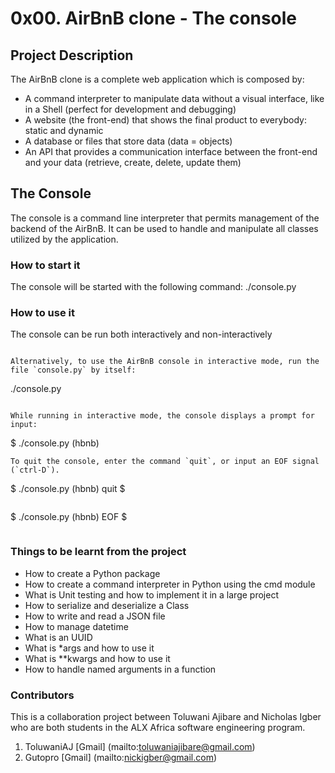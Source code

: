 # 0x00. AirBnB clone - The console
## Project Description
The AirBnB clone is a complete web application which is composed by:
- A command interpreter to manipulate data without a visual interface, like in a Shell (perfect for development and debugging)
- A website (the front-end) that shows the final product to everybody: static and dynamic
- A database or files that store data (data = objects)
- An API that provides a communication interface between the front-end and your data (retrieve, create, delete, update them)
## The Console
The console is a command line interpreter that permits management of the backend of the AirBnB.
It can be used to handle and manipulate all classes utilized by the application.
### How to start it 
The console will be started with the following command: ./console.py
### How to use it
The console can be run both interactively and non-interactively
```

Alternatively, to use the AirBnB console in interactive mode, run the 
file `console.py` by itself:

```
 ./console.py
```

While running in interactive mode, the console displays a prompt for input:

```
$ ./console.py
(hbnb) 
```
To quit the console, enter the command `quit`, or input an EOF signal 
(`ctrl-D`).

```
$ ./console.py
(hbnb) quit
$
```

```
$ ./console.py
(hbnb) EOF
$
```
```
### Things to be learnt from the project
- How to create a Python package
- How to create a command interpreter in Python using the cmd module
- What is Unit testing and how to implement it in a large project
- How to serialize and deserialize a Class
- How to write and read a JSON file
- How to manage datetime
- What is an UUID
- What is *args and how to use it
- What is **kwargs and how to use it
- How to handle named arguments in a function
### Contributors
This is a collaboration project between Toluwani Ajibare and Nicholas Igber who are both students in the ALX Africa software engineering program.
1. ToluwaniAJ [Gmail] (mailto:toluwaniajibare@gmail.com)
2. Gutopro [Gmail] (mailto:nickigber@gmail.com)
